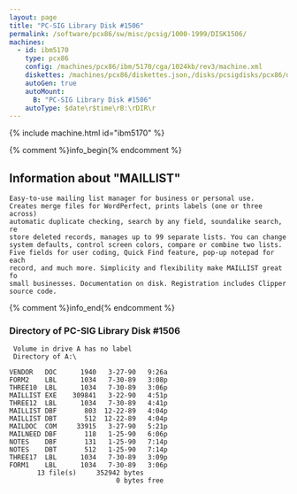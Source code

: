 ```yaml
---
layout: page
title: "PC-SIG Library Disk #1506"
permalink: /software/pcx86/sw/misc/pcsig/1000-1999/DISK1506/
machines:
  - id: ibm5170
    type: pcx86
    config: /machines/pcx86/ibm/5170/cga/1024kb/rev3/machine.xml
    diskettes: /machines/pcx86/diskettes.json,/disks/pcsigdisks/pcx86/diskettes.json
    autoGen: true
    autoMount:
      B: "PC-SIG Library Disk #1506"
    autoType: $date\r$time\rB:\rDIR\r
---
```


{% include machine.html id="ibm5170" %}

{% comment %}info_begin{% endcomment %}

## Information about "MAILLIST"

    Easy-to-use mailing list manager for business or personal use.
    Creates merge files for WordPerfect, prints labels (one or three across)
    automatic duplicate checking, search by any field, soundalike search, re
    store deleted records, manages up to 99 separate lists. You can change
    system defaults, control screen colors, compare or combine two lists.
    Five fields for user coding, Quick Find feature, pop-up notepad for each
    record, and much more. Simplicity and flexibility make MAILLIST great fo
    small businesses. Documentation on disk. Registration includes Clipper
    source code.
{% comment %}info_end{% endcomment %}


### Directory of PC-SIG Library Disk #1506

     Volume in drive A has no label
     Directory of A:\

    VENDOR   DOC      1940   3-27-90   9:26a
    FORM2    LBL      1034   7-30-89   3:08p
    THREE10  LBL      1034   7-30-89   3:06p
    MAILLIST EXE    309841   3-22-90   4:51p
    THREE12  LBL      1034   7-30-89   4:41p
    MAILLIST DBF       803  12-22-89   4:04p
    MAILLIST DBT       512  12-22-89   4:04p
    MAILDOC  COM     33915   3-27-90   5:21p
    MAILNEED DBF       118   1-25-90   6:06p
    NOTES    DBF       131   1-25-90   7:14p
    NOTES    DBT       512   1-25-90   7:14p
    THREE17  LBL      1034   7-30-89   3:09p
    FORM1    LBL      1034   7-30-89   3:06p
           13 file(s)     352942 bytes
                               0 bytes free
